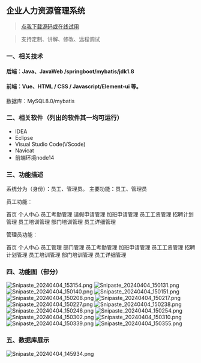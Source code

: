## 企业人力资源管理系统

> [点我下载源码或在线试用](https://www.notmaker.com/detail/d76d69d0484d4a8a898b64f4b09c4010/ghbnew) 

> 支持定制、讲解、修改、远程调试


### 一、相关技术
#### 后端：Java、JavaWeb /springboot/mybatis/jdk1.8
#### 前端：Vue、HTML / CSS / Javascript/Element-ui 等。
数据库：MySQL8.0/mybatis
### 二、相关软件（列出的软件其一均可运行）
- IDEA
- Eclipse
- Visual Studio Code(VScode)
- Navicat
- 前端环境node14

### 三、功能描述
系统分为（身份）：员工、管理员。
主要功能：员工、管理员

员工功能：

首页
个人中心
员工考勤管理
请假申请管理
加班申请管理
员工工资管理
招聘计划管理
员工培训管理
部门培训管理
员工详细管理

管理员功能：

首页
个人中心
员工管理
部门管理
员工考勤管理
加班申请管理
员工工资管理
招聘计划管理
员工培训管理
部门培训管理
员工详细管理

### 四、功能图（部分）
![Snipaste_20240404_153154.png](https://store.ptcc9.top/notmaker/user_upload/3bd80f18ce8947948de216e157f71105/2024-04-04%2015:32:31_Snipaste_2024-04-04_15-31-54.png)
![Snipaste_20240404_150131.png](https://store.ptcc9.top/notmaker/user_upload/3bd80f18ce8947948de216e157f71105/2024-04-04%2015:22:04_Snipaste_2024-04-04_15-01-31.png)
![Snipaste_20240404_150140.png](https://store.ptcc9.top/notmaker/user_upload/3bd80f18ce8947948de216e157f71105/2024-04-04%2015:22:14_Snipaste_2024-04-04_15-01-40.png)
![Snipaste_20240404_150151.png](https://store.ptcc9.top/notmaker/user_upload/3bd80f18ce8947948de216e157f71105/2024-04-04%2015:22:25_Snipaste_2024-04-04_15-01-51.png)
![Snipaste_20240404_150208.png](https://store.ptcc9.top/notmaker/user_upload/3bd80f18ce8947948de216e157f71105/2024-04-04%2015:22:32_Snipaste_2024-04-04_15-02-08.png)
![Snipaste_20240404_150217.png](https://store.ptcc9.top/notmaker/user_upload/3bd80f18ce8947948de216e157f71105/2024-04-04%2015:22:38_Snipaste_2024-04-04_15-02-17.png)
![Snipaste_20240404_150227.png](https://store.ptcc9.top/notmaker/user_upload/3bd80f18ce8947948de216e157f71105/2024-04-04%2015:22:48_Snipaste_2024-04-04_15-02-27.png)
![Snipaste_20240404_150238.png](https://store.ptcc9.top/notmaker/user_upload/3bd80f18ce8947948de216e157f71105/2024-04-04%2015:22:59_Snipaste_2024-04-04_15-02-38.png)
![Snipaste_20240404_150246.png](https://store.ptcc9.top/notmaker/user_upload/3bd80f18ce8947948de216e157f71105/2024-04-04%2015:23:07_Snipaste_2024-04-04_15-02-46.png)
![Snipaste_20240404_150254.png](https://store.ptcc9.top/notmaker/user_upload/3bd80f18ce8947948de216e157f71105/2024-04-04%2015:23:13_Snipaste_2024-04-04_15-02-54.png)
![Snipaste_20240404_150302.png](https://store.ptcc9.top/notmaker/user_upload/3bd80f18ce8947948de216e157f71105/2024-04-04%2015:23:19_Snipaste_2024-04-04_15-03-02.png)
![Snipaste_20240404_150310.png](https://store.ptcc9.top/notmaker/user_upload/3bd80f18ce8947948de216e157f71105/2024-04-04%2015:23:24_Snipaste_2024-04-04_15-03-10.png)
![Snipaste_20240404_150339.png](https://store.ptcc9.top/notmaker/user_upload/3bd80f18ce8947948de216e157f71105/2024-04-04%2015:24:00_Snipaste_2024-04-04_15-03-39.png)
![Snipaste_20240404_150355.png](https://store.ptcc9.top/notmaker/user_upload/3bd80f18ce8947948de216e157f71105/2024-04-04%2015:24:06_Snipaste_2024-04-04_15-03-55.png)
### 五、数据库展示
![Snipaste_20240404_145934.png](https://store.ptcc9.top/notmaker/user_upload/3bd80f18ce8947948de216e157f71105/2024-04-04%2015:24:44_Snipaste_2024-04-04_14-59-34.png)
